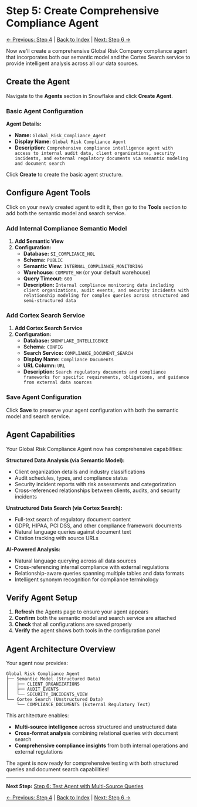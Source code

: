# Step 5: Create Comprehensive Compliance Agent

[← Previous: Step 4](step-04.md) | [Back to Index](index.md) | [Next: Step 6 →](step-06.md)

Now we'll create a comprehensive Global Risk Company compliance agent that incorporates both our semantic model and the Cortex Search service to provide intelligent analysis across all our data sources.

## Create the Agent

Navigate to the **Agents** section in Snowflake and click **Create Agent**.

### Basic Agent Configuration

**Agent Details:**
- **Name:** `Global_Risk_Compliance_Agent`
- **Display Name:** `Global Risk Compliance Agent`
- **Description:** `Comprehensive compliance intelligence agent with access to internal audit data, client organizations, security incidents, and external regulatory documents via semantic modeling and document search`

Click **Create** to create the basic agent structure.

## Configure Agent Tools

Click on your newly created agent to edit it, then go to the **Tools** section to add both the semantic model and search service.

### Add Internal Compliance Semantic Model

1. **Add Semantic View**
2. **Configuration:**
   - **Database:** `SI_COMPLIANCE_HOL`
   - **Schema:** `PUBLIC`
   - **Semantic View:** `INTERNAL_COMPLIANCE_MONITORING`
   - **Warehouse:** `COMPUTE_WH` (or your default warehouse)
   - **Query Timeout:** `600`
   - **Description:** `Internal compliance monitoring data including client organizations, audit events, and security incidents with relationship modeling for complex queries across structured and semi-structured data`

### Add Cortex Search Service

1. **Add Cortex Search Service**
2. **Configuration:**
   - **Database:** `SNOWFLAKE_INTELLIGENCE`
   - **Schema:** `CONFIG`
   - **Search Service:** `COMPLIANCE_DOCUMENT_SEARCH`
   - **Display Name:** `Compliance Documents`
   - **URL Column:** `URL`
   - **Description:** `Search regulatory documents and compliance frameworks for specific requirements, obligations, and guidance from external data sources`

### Save Agent Configuration

Click **Save** to preserve your agent configuration with both the semantic model and search service.

## Agent Capabilities

Your Global Risk Compliance Agent now has comprehensive capabilities:

**Structured Data Analysis (via Semantic Model):**
- Client organization details and industry classifications
- Audit schedules, types, and compliance status
- Security incident reports with risk assessments and categorization
- Cross-referenced relationships between clients, audits, and security incidents

**Unstructured Data Search (via Cortex Search):**
- Full-text search of regulatory document content
- GDPR, HIPAA, PCI DSS, and other compliance framework documents
- Natural language queries against document text
- Citation tracking with source URLs

**AI-Powered Analysis:**
- Natural language querying across all data sources
- Cross-referencing internal compliance with external regulations
- Relationship-aware queries spanning multiple tables and data formats
- Intelligent synonym recognition for compliance terminology

## Verify Agent Setup

1. **Refresh** the Agents page to ensure your agent appears
2. **Confirm** both the semantic model and search service are attached
3. **Check** that all configurations are saved properly
4. **Verify** the agent shows both tools in the configuration panel

## Agent Architecture Overview

Your agent now provides:

```
Global Risk Compliance Agent
├── Semantic Model (Structured Data)
│   ├── CLIENT_ORGANIZATIONS
│   ├── AUDIT_EVENTS  
│   └── SECURITY_INCIDENTS_VIEW
└── Cortex Search (Unstructured Data)
    └── COMPLIANCE_DOCUMENTS (External Regulatory Text)
```

This architecture enables:
- **Multi-source intelligence** across structured and unstructured data
- **Cross-format analysis** combining relational queries with document search
- **Comprehensive compliance insights** from both internal operations and external regulations

The agent is now ready for comprehensive testing with both structured queries and document search capabilities!

---

**Next Step:** [Step 6: Test Agent with Multi-Source Queries](step-06.md)

[← Previous: Step 4](step-04.md) | [Back to Index](index.md) | [Next: Step 6 →](step-06.md)
